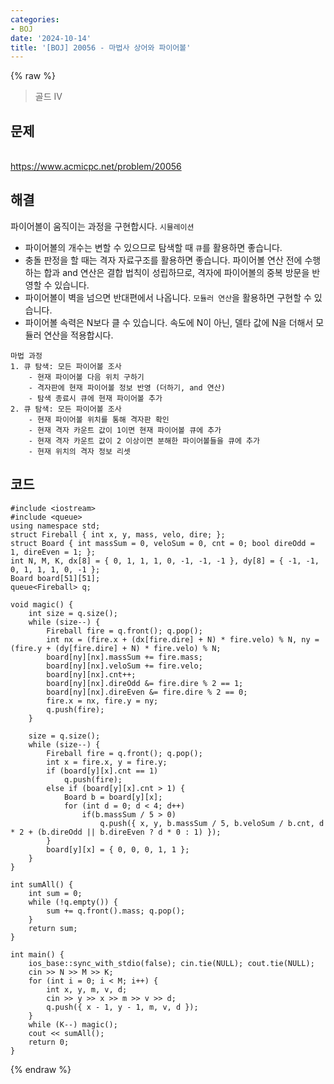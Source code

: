 ```yaml
---
categories:
- BOJ
date: '2024-10-14'
title: '[BOJ] 20056 - 마법사 상어와 파이어볼'
---
```


{% raw %}
> 골드 IV<br>

## 문제
<br>https://www.acmicpc.net/problem/20056

## 해결
파이어볼이 움직이는 과정을 구현합시다. `시뮬레이션`
- 파이어볼의 개수는 변할 수 있으므로 탐색할 때 `큐`를 활용하면 좋습니다.
- 충돌 판정을 할 때는 격자 자료구조를 활용하면 좋습니다. 파이어볼 연산 전에 수행하는 합과 and 연산은 결합 법칙이 성립하므로, 격자에 파이어볼의 중복 방문을 반영할 수 있습니다.
- 파이어볼이 벽을 넘으면 반대편에서 나옵니다. `모듈러 연산`을 활용하면 구현할 수 있습니다.
- 파이어볼 속력은 N보다 클 수 있습니다. 속도에 N이 아닌, 델타 값에 N을 더해서 모듈러 연산을 적용합시다.

```
마법 과정
1. 큐 탐색: 모든 파이어볼 조사
	- 현재 파이어볼 다음 위치 구하기
	- 격자판에 현재 파이어볼 정보 반영 (더하기, and 연산)
	- 탐색 종료시 큐에 현재 파이어볼 추가
2. 큐 탐색: 모든 파이어볼 조사
	- 현재 파이어볼 위치를 통해 격자판 확인
	- 현재 격자 카운트 값이 1이면 현재 파이어볼 큐에 추가
	- 현재 격자 카운트 값이 2 이상이면 분해한 파이어볼들을 큐에 추가
	- 현재 위치의 격자 정보 리셋
```

## 코드
```
#include <iostream>
#include <queue>
using namespace std;
struct Fireball { int x, y, mass, velo, dire; };
struct Board { int massSum = 0, veloSum = 0, cnt = 0; bool direOdd = 1, direEven = 1; };
int N, M, K, dx[8] = { 0, 1, 1, 1, 0, -1, -1, -1 }, dy[8] = { -1, -1, 0, 1, 1, 1, 0, -1 };
Board board[51][51];
queue<Fireball> q;

void magic() {
    int size = q.size();
    while (size--) {
        Fireball fire = q.front(); q.pop();
        int nx = (fire.x + (dx[fire.dire] + N) * fire.velo) % N, ny = (fire.y + (dy[fire.dire] + N) * fire.velo) % N;
        board[ny][nx].massSum += fire.mass;
        board[ny][nx].veloSum += fire.velo;
        board[ny][nx].cnt++;
        board[ny][nx].direOdd &= fire.dire % 2 == 1;
        board[ny][nx].direEven &= fire.dire % 2 == 0;
        fire.x = nx, fire.y = ny;
        q.push(fire);
    }

    size = q.size();
    while (size--) {
        Fireball fire = q.front(); q.pop();
        int x = fire.x, y = fire.y;
        if (board[y][x].cnt == 1)
            q.push(fire);
        else if (board[y][x].cnt > 1) {
            Board b = board[y][x];
            for (int d = 0; d < 4; d++)
                if(b.massSum / 5 > 0)
                    q.push({ x, y, b.massSum / 5, b.veloSum / b.cnt, d * 2 + (b.direOdd || b.direEven ? d * 0 : 1) });
        }
        board[y][x] = { 0, 0, 0, 1, 1 };
    }
}

int sumAll() {
    int sum = 0;
    while (!q.empty()) {
        sum += q.front().mass; q.pop();
    }
    return sum;
}

int main() {
    ios_base::sync_with_stdio(false); cin.tie(NULL); cout.tie(NULL);
    cin >> N >> M >> K;
    for (int i = 0; i < M; i++) {
        int x, y, m, v, d;
        cin >> y >> x >> m >> v >> d;
        q.push({ x - 1, y - 1, m, v, d });
    }
    while (K--) magic();
    cout << sumAll();
    return 0;
}
```
{% endraw %}